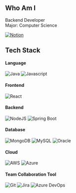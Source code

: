<h2 align = "left">Who Am I</h2>
<span align = "left"> 
  
  <span>Backend Developer</span> </br>
  <span>Major: Computer Science</span>
  
[![Notion](https://img.shields.io/badge/notion-181717?style=for-the-badge&logo=Notion&logoColor=white)](https://ribbon-alyssum-680.notion.site/e9d79fe7fdf04b4785fc9873d58ad451)

</span>

<h2 align = "left">Tech Stack</h2>

<span align = "left">

  <h4 align = "left">Language</h4>
  
  ![Java](https://img.shields.io/badge/java-007396?style=for-the-badge&logo=java&logoColor=white)
  ![Javascript](https://img.shields.io/badge/javascript-F7DF1E?style=for-the-badge&logo=javascript&logoColor=white)
  
  <h4 align = "left">Frontend</h4>
  
  ![React](https://img.shields.io/badge/react-61DAFB?style=for-the-badge&logo=react&logoColor=white)
  
  <h4 align = "left">Backend</h4>
  
  ![NodeJS](https://img.shields.io/badge/node.js-6DA55F?style=for-the-badge&logo=node.js&logoColor=white)
  ![Spring Boot](https://img.shields.io/badge/springboot-6DB33F?style=for-the-badge&logo=springboot&logoColor=white)
  
  <h4 align = "left">Database</h4>
  
  ![MongoDB](https://img.shields.io/badge/mongoDB-6DA55F?style=for-the-badge&logo=mongoDB&logoColor=white)
  ![MySQL](https://img.shields.io/badge/mysql-4479A1?style=for-the-badge&logo=mysql&logoColor=white)
  ![Oracle](https://img.shields.io/badge/oracle-F80000?style=for-the-badge&logo=oracle&logoColor=white)
  
  <h4 align = "left">Cloud</h4>
  
  ![AWS](https://img.shields.io/badge/AWS-%23FF9900.svg?style=for-the-badge&logo=amazon-aws&logoColor=white)
  ![Azure](https://img.shields.io/badge/azure-0078D4?style=for-the-badge&logo=microsoft-azure&logoColor=white)
  
  <h4 align = "left">Team Collaboration Tool</h4>
  
  ![Git](https://img.shields.io/badge/git-%23F05033.svg?style=for-the-badge&logo=git&logoColor=white)
  ![Jira](https://img.shields.io/badge/jira-0052CC.svg?style=for-the-badge&logo=jira&logoColor=white)
  ![Azure DevOps](https://img.shields.io/badge/azuredevops-0078D7.svg?style=for-the-badge&logo=azure-devops&logoColor=white)
  
</span>
